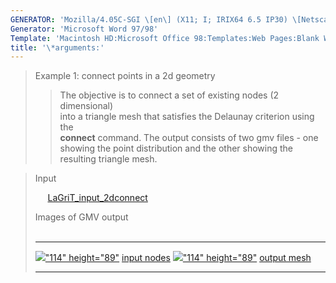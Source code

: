 ```yaml
---
GENERATOR: 'Mozilla/4.05C-SGI \[en\] (X11; I; IRIX64 6.5 IP30) \[Netscape\]'
Generator: 'Microsoft Word 97/98'
Template: 'Macintosh HD:Microsoft Office 98:Templates:Web Pages:Blank Web Page'
title: '\*arguments:'
---
```


> Example 1: connect points in a 2d geometry
>
> > The objective is to connect a set of existing nodes (2 dimensional)\
> > into a triangle mesh that satisfies the Delaunay criterion using
> > the\
> > **connect** command.
> > The output consists of two gmv files - one showing the point
> > distribution and the other showing the resulting triangle mesh.

> Input
>
>     
> [LaGriT\_input\_2dconnect](../input_output/LaGriT_input_2dconnect)
>
> Images of GMV output\
>  
>
>   ---------------------------------------------------------------------------------------------------------------------- ----------------------------------------------------------------------------------------------------------------------
>   [![](image/2d_connect1_tn.gif)"114" height="89"](image/2d_connect1.gif) [input nodes](image/2d_connect1.gif)   [![](image/2d_connect2_tn.gif)"114" height="89"](image/2d_connect2.gif) [output mesh](image/2d_connect2.gif)
>   ---------------------------------------------------------------------------------------------------------------------- ----------------------------------------------------------------------------------------------------------------------
>
>
